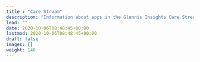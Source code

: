 ```yaml
---
title : "Care Stream"
description: "Information about apps in the Glennis Insights Care Stream."
lead: ""
date: 2020-10-06T08:48:45+00:00
lastmod: 2020-10-06T08:48:45+00:00
draft: false
images: []
weight: 140
---
```

